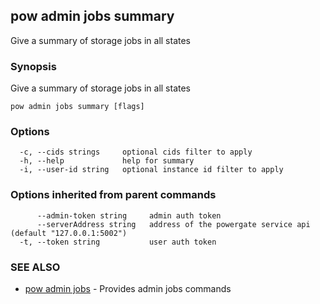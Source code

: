 ## pow admin jobs summary

Give a summary of storage jobs in all states

### Synopsis

Give a summary of storage jobs in all states

```
pow admin jobs summary [flags]
```

### Options

```
  -c, --cids strings     optional cids filter to apply
  -h, --help             help for summary
  -i, --user-id string   optional instance id filter to apply
```

### Options inherited from parent commands

```
      --admin-token string     admin auth token
      --serverAddress string   address of the powergate service api (default "127.0.0.1:5002")
  -t, --token string           user auth token
```

### SEE ALSO

* [pow admin jobs](pow_admin_jobs.md)	 - Provides admin jobs commands

